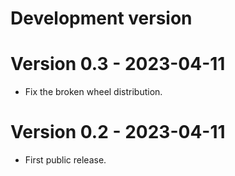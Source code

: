 # Development version

# Version 0.3 - 2023-04-11

* Fix the broken wheel distribution.

# Version 0.2 - 2023-04-11

* First public release.
